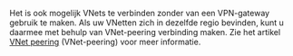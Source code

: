 Het is ook mogelijk VNets te verbinden zonder van een VPN-gateway gebruik te maken. Als uw VNetten zich in dezelfde regio bevinden, kunt u daarmee met behulp van VNet-peering verbinding maken. Zie het artikel [VNet peering](../articles/virtual-network/virtual-network-peering-overview.md) (VNet-peering) voor meer informatie.

<!--HONumber=Oct16_HO1-->


